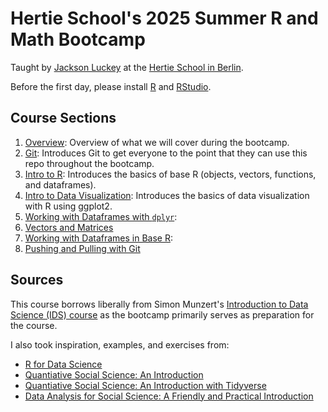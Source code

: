 # Hertie School's 2025 Summer R and Math Bootcamp

Taught by [Jackson Luckey](http://www.jacksonmluckey.com) at the [Hertie School in Berlin](https://www.hertie-school.org/en/).

Before the first day, please install [R](01-overview/bootcamp-overview.html#installing-r) and [RStudio](01-overview/bootcamp-overview.html#installing-rstudio).

## Course Sections

1. [Overview](01-overview/bootcamp-overview.html): Overview of what we will cover during the bootcamp.
2. [Git](02-git/git-intro.html): Introduces Git to get everyone to the point that they can use this repo throughout the bootcamp.
3. [Intro to R](03-R-intro/intro-to-R.html): Introduces the basics of base R (objects, vectors, functions, and dataframes).
4. [Intro to Data Visualization](04-intro-to-data-viz/intro-to-data-viz.html): Introduces the basics of data visualization with R using ggplot2.
5. [Working with Dataframes with `dplyr`](05-dplyr/working-with-dataframes-with-dplyr.html): 
6. [Vectors and Matrices](06-vectors-matrices/vectors-and-matrices.html)
7. [Working with Dataframes in Base R](07-dataframes-base-R/working-with-dataframes-in-base-R.html):
8. [Pushing and Pulling with Git](08-git-push-pull/pushing-and-pulling-git.html)

## Sources

This course borrows liberally from Simon Munzert's [Introduction to Data Science (IDS) course](https://github.com/intro-to-data-science-24/) as the bootcamp primarily serves as preparation for the course.

I also took inspiration, examples, and exercises from:

- [R for Data Science](https://r4ds.hadley.nz/)
- [Quantiative Social Science: An Introduction](https://press.princeton.edu/books/paperback/9780691175461/quantitative-social-science)
- [Quantiative Social Science: An Introduction with Tidyverse](https://press.princeton.edu/books/paperback/9780691222288/quantitative-social-science)
- [Data Analysis for Social Science: A Friendly and Practical Introduction](https://press.princeton.edu/books/paperback/9780691199436/data-analysis-for-social-science)